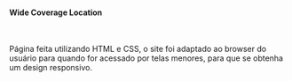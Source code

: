 <h4> Wide Coverage Location </h4>
<br>
<p> Página feita utilizando HTML e CSS, o site foi adaptado ao browser do usuário para quando for acessado por telas menores, 
para que se obtenha um design responsivo.</p>
